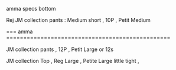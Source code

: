 
 amma  specs  bottom


Rej JM collection pants : Medium short ,  10P , Petit Medium



=== amma  ================================================    

JM collection   pants , 12P , Petit Large   or  12s

JM collection Top , Reg Large  , Petite Large little tight , 




